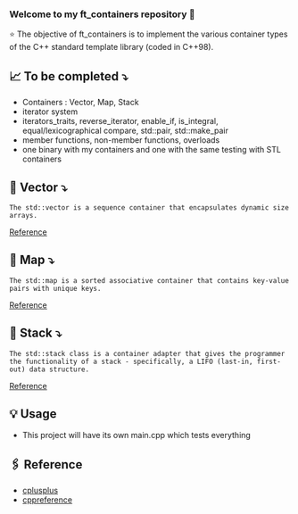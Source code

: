 ### Welcome to my ft_containers repository 👋

⭐️ The objective of ft_containers is to implement the various container types of the C++ standard template library (coded in C++98).

## 📈 To be completed ⤵️
- Containers : Vector, Map, Stack
- iterator system
- iterators_traits, reverse_iterator, enable_if, is_integral, equal/lexicographical compare, std::pair, std::make_pair
- member functions, non-member functions, overloads
- one binary with my containers and one with the same testing with STL containers

## 🔎 Vector ⤵️

```
The std::vector is a sequence container that encapsulates dynamic size arrays.
```
[Reference](https://en.cppreference.com/w/cpp/container/vector)


## 🔎 Map ⤵️

```
The std::map is a sorted associative container that contains key-value pairs with unique keys.
```
[Reference](https://en.cppreference.com/w/cpp/container/map)

## 🔎 Stack ⤵️

```
The std::stack class is a container adapter that gives the programmer the functionality of a stack - specifically, a LIFO (last-in, first-out) data structure.
```
[Reference](https://en.cppreference.com/w/cpp/container/stack)

## 💡 Usage
- This project will have its own main.cpp which tests everything


## 🖇 Reference
- [cplusplus](https://www.cplusplus.com/reference/)
- [cppreference](https://en.cppreference.com/w/)
